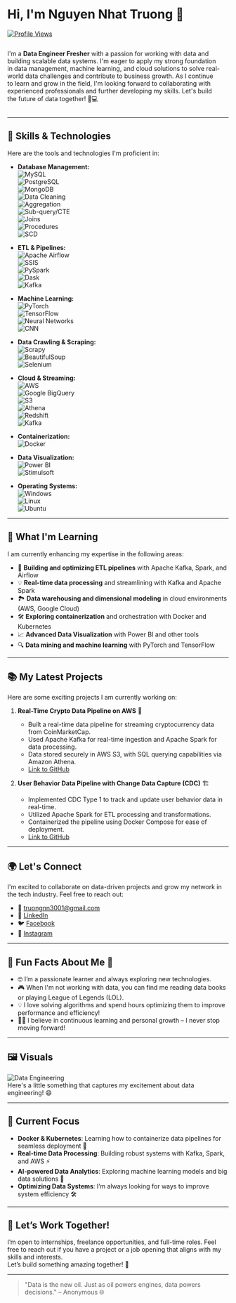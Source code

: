 # Hi, I'm Nguyen Nhat Truong 👋  
[![Profile Views](https://komarev.com/ghpvc/?username=truongnn3001&style=flat)](https://github.com/truongnn3001)

<div style="display: flex; align-items: center;">
    <p style="flex: 2; margin-right: 20px;">I'm a <strong>Data Engineer Fresher</strong> with a passion for working with data and building scalable data systems. I'm eager to apply my strong foundation in data management, machine learning, and cloud solutions to solve real-world data challenges and contribute to business growth. As I continue to learn and grow in the field, I'm looking forward to collaborating with experienced professionals and further developing my skills. Let's build the future of data together! 🚀💻</p>

</div>

---
## 🚀 **Skills & Technologies**  
Here are the tools and technologies I'm proficient in:

- **Database Management:**  
  ![MySQL](https://img.shields.io/badge/MySQL-4479A1?style=flat&logo=mysql&logoColor=white)  
  ![PostgreSQL](https://img.shields.io/badge/PostgreSQL-336791?style=flat&logo=postgresql&logoColor=white)  
  ![MongoDB](https://img.shields.io/badge/MongoDB-47A248?style=flat&logo=mongodb&logoColor=white)  
  ![Data Cleaning](https://img.shields.io/badge/Data%20Cleaning-4F8F3A?style=flat&logo=python&logoColor=white)  
  ![Aggregation](https://img.shields.io/badge/Aggregation-4F8F3A?style=flat&logo=python&logoColor=white)  
  ![Sub-query/CTE](https://img.shields.io/badge/Sub-query%2FCTE-4F8F3A?style=flat&logo=python&logoColor=white)  
  ![Joins](https://img.shields.io/badge/Joins-4F8F3A?style=flat&logo=python&logoColor=white)  
  ![Procedures](https://img.shields.io/badge/Procedures-4F8F3A?style=flat&logo=python&logoColor=white)  
  ![SCD](https://img.shields.io/badge/SCD-4F8F3A?style=flat&logo=python&logoColor=white)

- **ETL & Pipelines:**  
  ![Apache Airflow](https://img.shields.io/badge/Apache%20Airflow-0E1E25?style=flat&logo=apache-airflow&logoColor=white)  
  ![SSIS](https://img.shields.io/badge/SSIS-0085CA?style=flat&logo=microsoft-sql-server-integration-services&logoColor=white)  
  ![PySpark](https://img.shields.io/badge/PySpark-FC7C00?style=flat&logo=apache-spark&logoColor=white)  
  ![Dask](https://img.shields.io/badge/Dask-5B77C9?style=flat&logo=dask&logoColor=white)  
  ![Kafka](https://img.shields.io/badge/Apache%20Kafka-231F20?style=flat&logo=apache-kafka&logoColor=white)

- **Machine Learning:**  
  ![PyTorch](https://img.shields.io/badge/PyTorch-EE4C2C?style=flat&logo=pytorch&logoColor=white)  
  ![TensorFlow](https://img.shields.io/badge/TensorFlow-FF6F00?style=flat&logo=tensorflow&logoColor=white)  
  ![Neural Networks](https://img.shields.io/badge/Neural%20Networks-EE4C2C?style=flat&logo=pytorch&logoColor=white)  
  ![CNN](https://img.shields.io/badge/CNN-FF6F00?style=flat&logo=tensorflow&logoColor=white)

- **Data Crawling & Scraping:**  
  ![Scrapy](https://img.shields.io/badge/Scrapy-66CCFF?style=flat&logo=scrapy&logoColor=white)  
  ![BeautifulSoup](https://img.shields.io/badge/BeautifulSoup-4F5C51?style=flat&logo=python&logoColor=white)  
  ![Selenium](https://img.shields.io/badge/Selenium-43B02A?style=flat&logo=selenium&logoColor=white)

- **Cloud & Streaming:**  
  ![AWS](https://img.shields.io/badge/AWS-232F3E?style=flat&logo=amazonaws&logoColor=white)  
  ![Google BigQuery](https://img.shields.io/badge/Google%20BigQuery-4285F4?style=flat&logo=google-cloud&logoColor=white)  
  ![S3](https://img.shields.io/badge/S3-FF9900?style=flat&logo=amazonaws&logoColor=white)  
  ![Athena](https://img.shields.io/badge/Athena-232F3E?style=flat&logo=amazonaws&logoColor=white)  
  ![Redshift](https://img.shields.io/badge/Redshift-232F3E?style=flat&logo=amazonaws&logoColor=white)  
  ![Kafka](https://img.shields.io/badge/Apache%20Kafka-231F20?style=flat&logo=apache-kafka&logoColor=white)

- **Containerization:**  
  ![Docker](https://img.shields.io/badge/Docker-2496ED?style=flat&logo=docker&logoColor=white)

- **Data Visualization:**  
  ![Power BI](https://img.shields.io/badge/Power%20BI-F2C811?style=flat&logo=powerbi&logoColor=white)  
  ![Stimulsoft](https://img.shields.io/badge/Stimulsoft-16A1D5?style=flat&logo=stimulsoft&logoColor=white)

- **Operating Systems:**  
  ![Windows](https://img.shields.io/badge/Windows-0078D6?style=flat&logo=microsoft&logoColor=white)  
  ![Linux](https://img.shields.io/badge/Linux-FFD700?style=flat&logo=linux&logoColor=white)  
  ![Ubuntu](https://img.shields.io/badge/Ubuntu-E95420?style=flat&logo=ubuntu&logoColor=white)


---

## 🌱 **What I'm Learning**  
I am currently enhancing my expertise in the following areas:

- 🚀 **Building and optimizing ETL pipelines** with Apache Kafka, Spark, and Airflow  
- 💡 **Real-time data processing** and streamlining with Kafka and Apache Spark  
- 🏞 **Data warehousing and dimensional modeling** in cloud environments (AWS, Google Cloud)  
- 🛠 **Exploring containerization** and orchestration with Docker and Kubernetes  
- 📈 **Advanced Data Visualization** with Power BI and other tools  
- 🔍 **Data mining and machine learning** with PyTorch and TensorFlow  

---

## 📚 **My Latest Projects**  
Here are some exciting projects I am currently working on:

1. **Real-Time Crypto Data Pipeline on AWS** 🚀  
   - Built a real-time data pipeline for streaming cryptocurrency data from CoinMarketCap.  
   - Used Apache Kafka for real-time ingestion and Apache Spark for data processing.  
   - Data stored securely in AWS S3, with SQL querying capabilities via Amazon Athena.  
   - [Link to GitHub](https://github.com/NTruong3001/realtime_streaming_coinmarketcap)  


2. **User Behavior Data Pipeline with Change Data Capture (CDC)** 🏗️  
   - Implemented CDC Type 1 to track and update user behavior data in real-time.  
   - Utilized Apache Spark for ETL processing and transformations.  
   - Containerized the pipeline using Docker Compose for ease of deployment.  
   - [Link to GitHub](https://github.com/NTruong3001/Apply-CDC-for-User-Behavior-Data-Pipeline)  
---

## 🌍 **Let's Connect**  
I'm excited to collaborate on data-driven projects and grow my network in the tech industry. Feel free to reach out:

- 📧 [truongnn3001@gmail.com](mailto:truongnn3001@gmail.com)
- 🔗 [LinkedIn](https://www.linkedin.com/in/truong-nguyen-9851402ba/)
- 🐦 [Facebook](https://www.facebook.com/profile.php?id=100076529220663)
- 📸 [Instagram](https://www.instagram.com/trg.nguyxn/)

---

## 🌟 **Fun Facts About Me** 🎉  
- 🤓 I’m a passionate learner and always exploring new technologies.  
- 🎮 When I'm not working with data, you can find me reading data books or playing League of Legends (LOL).  
- 💡 I love solving algorithms and spend hours optimizing them to improve performance and efficiency!  
- 🚶‍♂️ I believe in continuous learning and personal growth – I never stop moving forward!  

---

## 🖼️ **Visuals**  
![Data Engineering](https://media1.giphy.com/media/zMukICnMEZmSf8zvXd/giphy.webp?cid=790b7611gkv2k3ankmadydaq7win523dngfqbm9btuj5wouq&ep=v1_gifs_search&rid=giphy.webp&ct=g)  
Here's a little something that captures my excitement about data engineering! 😄

---

## 🎯 **Current Focus**  
- **Docker & Kubernetes**: Learning how to containerize data pipelines for seamless deployment 🚢  
- **Real-time Data Processing**: Building robust systems with Kafka, Spark, and AWS ⚡  
- **AI-powered Data Analytics**: Exploring machine learning models and big data solutions 🤖  
- **Optimizing Data Systems**: I’m always looking for ways to improve system efficiency 🛠

---

## 💼 **Let’s Work Together!**  
I’m open to internships, freelance opportunities, and full-time roles. Feel free to reach out if you have a project or a job opening that aligns with my skills and interests.  
Let’s build something amazing together! 🚀

---

> "Data is the new oil. Just as oil powers engines, data powers decisions." – Anonymous 🌐
